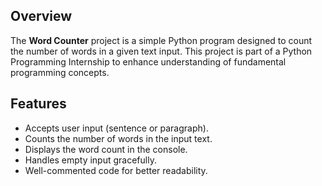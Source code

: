 ## Overview
The **Word Counter** project is a simple Python program designed to count the number of words in a given text input. This project is part of a Python Programming Internship to enhance understanding of fundamental programming concepts.

## Features  
- Accepts user input (sentence or paragraph).  
- Counts the number of words in the input text.  
- Displays the word count in the console.  
- Handles empty input gracefully.  
- Well-commented code for better readability.
